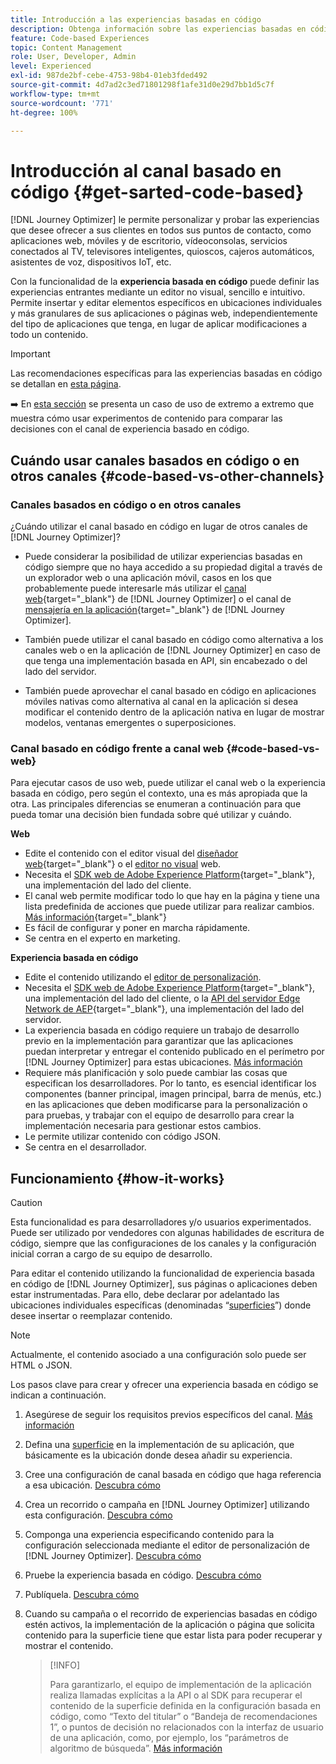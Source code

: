 ```yaml
---
title: Introducción a las experiencias basadas en código
description: Obtenga información sobre las experiencias basadas en código en Journey Optimizer
feature: Code-based Experiences
topic: Content Management
role: User, Developer, Admin
level: Experienced
exl-id: 987de2bf-cebe-4753-98b4-01eb3fded492
source-git-commit: 4d7ad2c3ed71801298f1afe31d0e29d7bb1d5c7f
workflow-type: tm+mt
source-wordcount: '771'
ht-degree: 100%

---
```


# Introducción al canal basado en código {#get-sarted-code-based}

[!DNL Journey Optimizer] le permite personalizar y probar las experiencias que desee ofrecer a sus clientes en todos sus puntos de contacto, como aplicaciones web, móviles y de escritorio, vídeoconsolas, servicios conectados al TV, televisores inteligentes, quioscos, cajeros automáticos, asistentes de voz, dispositivos IoT, etc.

Con la funcionalidad de la **experiencia basada en código** puede definir las experiencias entrantes mediante un editor no visual, sencillo e intuitivo. Permite insertar y editar elementos específicos en ubicaciones individuales y más granulares de sus aplicaciones o páginas web, independientemente del tipo de aplicaciones que tenga, en lugar de aplicar modificaciones a todo un contenido.

<!--[!DNL Journey Optimizer] allows you to compose and deliver content on any inbound device in a developer-focused workflow. You can leverage all the personalization capabilities, and preview what will be published. The content can be static (images, text, JSON, HTML) or dynamic (offers, decisions, recommendations). You can also insert custom content actions in your omni-channel journeys.-->

>[!IMPORTANT]
>
>Las recomendaciones específicas para las experiencias basadas en código se detallan en [esta página](code-based-prerequisites.md).


<!--Discover the detailed steps to create a code-based campaign in this video.-->

<!--[Learn how to create a code-based campaign in this video](#video)-->

➡️ En [esta sección](../experience-decisioning/experience-decisioning-uc.md) se presenta un caso de uso de extremo a extremo que muestra cómo usar experimentos de contenido para comparar las decisiones con el canal de experiencia basado en código.

## Cuándo usar canales basados en código o en otros canales {#code-based-vs-other-channels}

### Canales basados en código o en otros canales

¿Cuándo utilizar el canal basado en código en lugar de otros canales de [!DNL Journey Optimizer]?

* Puede considerar la posibilidad de utilizar experiencias basadas en código siempre que no haya accedido a su propiedad digital a través de un explorador web o una aplicación móvil, casos en los que probablemente puede interesarle más utilizar el [canal web](../web/get-started-web.md){target="_blank"} de [!DNL Journey Optimizer] o el canal de [mensajería en la aplicación](../../rp_landing_pages/in-app-landing-page.md){target="_blank"} de [!DNL Journey Optimizer].

<!--* You can use the code-based channel as an alternative to the [!DNL Journey Optimizer] web channel if your website cannot be loaded into the [web designer](../web/web-visual-editor.md){target="_blank"} visual editor or if you cannot use the [browser extension](../web/web-prerequisites.md#visual-authoring-prerequisites){target="_blank"} that powers visual authoring for web channel.-->

* También puede utilizar el canal basado en código como alternativa a los canales web o en la aplicación de [!DNL Journey Optimizer] en caso de que tenga una implementación basada en API, sin encabezado o del lado del servidor.

* También puede aprovechar el canal basado en código en aplicaciones móviles nativas como alternativa al canal en la aplicación si desea modificar el contenido dentro de la aplicación nativa en lugar de mostrar modelos, ventanas emergentes o superposiciones.

### Canal basado en código frente a canal web {#code-based-vs-web}

Para ejecutar casos de uso web, puede utilizar el canal web o la experiencia basada en código, pero según el contexto, una es más apropiada que la otra. Las principales diferencias se enumeran a continuación para que pueda tomar una decisión bien fundada sobre qué utilizar y cuándo.

**Web**

* Edite el contenido con el editor visual del [diseñador web](../web/web-visual-editor.md){target="_blank"} o el [editor no visual](../web/web-non-visual-editor.md) web.
* Necesita el [SDK web de Adobe Experience Platform](https://experienceleague.adobe.com/docs/platform-learn/implement-web-sdk/overview.html?lang=es){target="_blank"}, una implementación del lado del cliente.
  <!--* You need the [Adobe Experience Cloud Visual Editing Helper](https://chrome.google.com/webstore/detail/adobe-experience-cloud-vi/kgmjjkfjacffaebgpkpcllakjifppnca){target="_blank"} extension installed on your web browser. [Learn more](../web/web-prerequisites.md){target="_blank"}-->
* El canal web permite modificar todo lo que hay en la página y tiene una lista predefinida de acciones que puede utilizar para realizar cambios. [Más información](../web/web-visual-editor.md){target="_blank"}
* Es fácil de configurar y poner en marcha rápidamente.
* Se centra en el experto en marketing.

**Experiencia basada en código**

* Edite el contenido utilizando el [editor de personalización](create-code-based.md#edit-code).
* Necesita el [SDK web de Adobe Experience Platform](https://experienceleague.adobe.com/docs/platform-learn/implement-web-sdk/overview.html?lang=es){target="_blank"}, una implementación del lado del cliente, o la [API del servidor Edge Network de AEP](https://experienceleague.adobe.com/docs/experience-platform/edge-network-server-api/data-collection/interactive-data-collection.html?lang=es){target="_blank"}, una implementación del lado del servidor.
* La experiencia basada en código requiere un trabajo de desarrollo previo en la implementación para garantizar que las aplicaciones puedan interpretar y entregar el contenido publicado en el perímetro por [!DNL Journey Optimizer] para estas ubicaciones. [Más información](code-based-surface.md)
* Requiere más planificación y solo puede cambiar las cosas que especifican los desarrolladores. Por lo tanto, es esencial identificar los componentes (banner principal, imagen principal, barra de menús, etc.) en las aplicaciones que deben modificarse para la personalización o para pruebas, y trabajar con el equipo de desarrollo para crear la implementación necesaria para gestionar estos cambios.
* Le permite utilizar contenido con código JSON.
* Se centra en el desarrollador.

## Funcionamiento {#how-it-works}

>[!CAUTION]
>
>Esta funcionalidad es para desarrolladores y/o usuarios experimentados. Puede ser utilizado por vendedores con algunas habilidades de escritura de código, siempre que las configuraciones de los canales y la configuración inicial corran a cargo de su equipo de desarrollo.

Para editar el contenido utilizando la funcionalidad de experiencia basada en código de [!DNL Journey Optimizer], sus páginas o aplicaciones deben estar instrumentadas. Para ello, debe declarar por adelantado las ubicaciones individuales específicas (denominadas “[superficies](code-based-surface.md)”) donde desee insertar o reemplazar contenido.

>[!NOTE]
>
>Actualmente, el contenido asociado a una configuración solo puede ser HTML o JSON.

Los pasos clave para crear y ofrecer una experiencia basada en código se indican a continuación.

1. Asegúrese de seguir los requisitos previos específicos del canal. [Más información](code-based-prerequisites.md)

1. Defina una [superficie](code-based-surface.md#surface-definition) en la implementación de su aplicación, que básicamente es la ubicación donde desea añadir su experiencia.

1. Cree una configuración de canal basada en código que haga referencia a esa ubicación. [Descubra cómo](code-based-configuration.md#create-code-based-configuration)

1. Crea un recorrido o campaña en [!DNL Journey Optimizer] utilizando esta configuración. [Descubra cómo](create-code-based.md#create-code-based-campaign)

1. Componga una experiencia especificando contenido para la configuración seleccionada mediante el editor de personalización de [!DNL Journey Optimizer]. [Descubra cómo](create-code-based.md#edit-code)

1. Pruebe la experiencia basada en código. [Descubra cómo](test-code-based.md)

1. Publíquela. [Descubra cómo](publish-code-based.md)

1. Cuando su campaña o el recorrido de experiencias basadas en código estén activos, la implementación de la aplicación o página que solicita contenido para la superficie tiene que estar lista para poder recuperar y mostrar el contenido. 

   >[!INFO]
   >
   >Para garantizarlo, el equipo de implementación de la aplicación realiza llamadas explícitas a la API o al SDK para recuperar el contenido de la superficie definida en la configuración basada en código, como “Texto del titular” o “Bandeja de recomendaciones 1”, o puntos de decisión no relacionados con la interfaz de usuario de una aplicación, como, por ejemplo, los “parámetros de algoritmo de búsqueda”. <!--In this case, the implementation team is responsible for rendering or otherwise interpreting and acting on the returned content.--> [Más información](code-based-implementation-samples.md)


